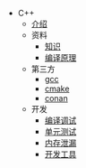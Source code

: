 * C++
  * [介绍](README.md)
  * 资料
    * [知识](material/kb.md)
    * [编译原理](material/compile.md)
  * 第三方
    * [gcc](third/gcc.md)
    * [cmake](third/cmake.md)
    * [conan](third/conan.md)
  * 开发
    * [编译调试](dev/common.md)
    * [单元测试](dev/ut.md)
    * [内存泄漏](dev/leak.md)
    * [开发工具](dev/tool.md)

